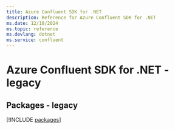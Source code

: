 ```yaml
---
title: Azure Confluent SDK for .NET
description: Reference for Azure Confluent SDK for .NET
ms.date: 12/10/2024
ms.topic: reference
ms.devlang: dotnet
ms.service: confluent
---
```

# Azure Confluent SDK for .NET - legacy
## Packages - legacy
[!INCLUDE [packages](confluent-index.md)]